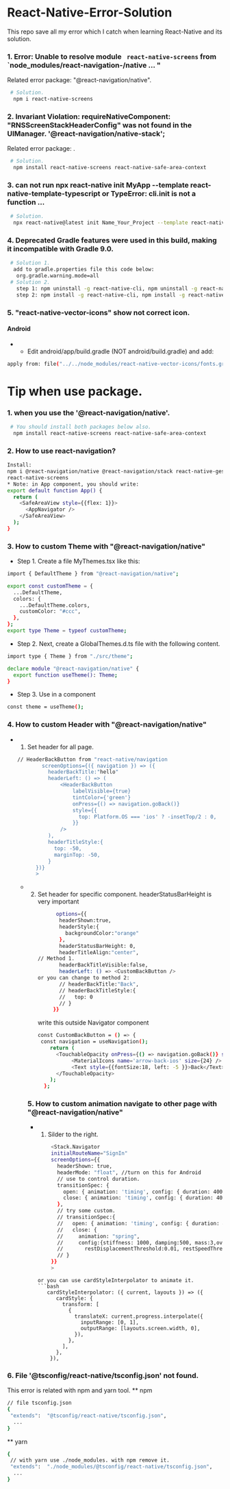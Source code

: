# React-Native-Error-Solution
This repo save all my error which I catch when learning React-Native and its solution.

### 1. Error: Unable to resolve module ` react-native-screens` from `node_modules/react-navigation-/native ... "
   Related error package: "@react-navigation/native".
   ```bash
    # Solution.
     npm i react-native-screens
   ```
### 2. Invariant Violation: requireNativeComponent: "RNSScreenStackHeaderConfig" was not found in the UIManager. '@react-navigation/native-stack';
   Related error package: .
   ```bash
    # Solution.
     npm install react-native-screens react-native-safe-area-context
   ```
### 3. can not run npx react-native init MyApp --template react-native-template-typescript or TypeError: cli.init is not a function ...
   ```bash
    # Solution.
     npx react-native@latest init Name_Your_Project --template react-native-template-typescript
   ```
### 4.  Deprecated Gradle features were used in this build, making it incompatible with Gradle 9.0.
   ```bash
    # Solution 1.
     add to gradle.properties file this code below:
      org.gradle.warning.mode=all
    # Solution 2.
      step 1: npm uninstall -g react-native-cli, npm uninstall -g react-native
      step 2: npm install -g react-native-cli, npm install -g react-native 
   ```
### 5. "react-native-vector-icons" show not correct icon.
   #### Android
   *  - Edit android/app/build.gradle (NOT android/build.gradle) and add:
   ```bash
   apply from: file("../../node_modules/react-native-vector-icons/fonts.gradle")
   ```
# Tip when use package.
### 1.  when you use the '@react-navigation/native'.
   ```bash
    # You should install both packages below also.
     npm install react-native-screens react-native-safe-area-context
   ```
### 2. How to use react-navigation?
   ```bash
   Install:
   npm i @react-navigation/native @react-navigation/stack react-native-gesture-handler react-native-safe-area-context
   react-native-screens
   * Note: in App component, you should write: 
   export default function App() {
     return (
       <SafeAreaView style={{flex: 1}}>
         <AppNavigator />
       </SafeAreaView>
     );
   }
   ```
### 3. How to custom Theme with "@react-navigation/native"
* Step 1.
Create a file MyThemes.tsx like this:
```bash
import { DefaultTheme } from "@react-navigation/native";

export const customTheme = {
  ...DefaultTheme,
  colors: {
    ...DefaultTheme.colors,
    customColor: "#ccc",
  },
};
export type Theme = typeof customTheme;
```
* Step 2.
Next, create a GlobalThemes.d.ts file with the following content.
```bash
import type { Theme } from "./src/theme";

declare module "@react-navigation/native" {
  export function useTheme(): Theme;
}
```
* Step 3.
Use in a component
```bash
const theme = useTheme();
```

### 4. How to custom Header with "@react-navigation/native"
* 1. Set header for all page.
  ```bash
  // HeaderBackButton from "react-native/navigation
          screenOptions={({ navigation }) => ({
            headerBackTitle:"hello"
            headerLeft: () => (
                <HeaderBackButton
                    labelVisible={true}
                    tintColor={'green'}
                    onPress={() => navigation.goBack()}
                    style={{
                      top: Platform.OS === 'ios' ? -insetTop/2 : 0,
                    }}
                />
            ),
            headerTitleStyle:{
              top: -50,
              marginTop: -50,
            }
        })}
        >
  ```
  * 2. Set header for specific component.
       headerStatusBarHeight is very important
       ```bash
             options={{
              headerShown:true,
              headerStyle:{
                backgroundColor:"orange"
              },
              headerStatusBarHeight: 0,
              headerTitleAlign:"center",
       // Method 1.
              headerBackTitleVisible:false,
              headerLeft: () => <CustomBackButton />
       or you can change to method 2:
              // headerBackTitle:"Back",
              // headerBackTitleStyle:{
              //   top: 0
              // }
            }}
       ```
       write this outside Navigator component
       ```bash
       const CustomBackButton = () => {
        const navigation = useNavigation();
           return (
             <TouchableOpacity onPress={() => navigation.goBack()} style={{left:20,justifyContent:"center", alignItems:"center",          flexDirection:"row"}}>
                  <MaterialIcons name='arrow-back-ios' size={24} />
                  <Text style={{fontSize:18, left: -5 }}>Back</Text>
             </TouchableOpacity>
           );
         };
       ```
    ### 5. How to custom animation navigate to other page with "@react-navigation/native"
    * 1. Silder to the right.
         ```bash
          <Stack.Navigator 
          initialRouteName="SignIn"
          screenOptions={{
            headerShown: true,
            headerMode: "float", //turn on this for Android
            // use to control duration.
            transitionSpec: {
              open: { animation: 'timing', config: { duration: 400} }, // Adjust duration as needed
              close: { animation: 'timing', config: { duration: 400 } }, // Adjust duration as needed
            },
            // try some custom.
            // transitionSpec:{
            //   open: { animation: 'timing', config: { duration: 400} },
            //   close: {
            //     animation: "spring", 
            //     config:{stiffness: 1000, damping:500, mass:3,overshootClamping: true, 
            //       restDisplacementThreshold:0.01, restSpeedThreshold:0.01}}
            // }
          }}
          >
        ```
        or you can use cardStyleInterpolator to animate it.
        ```bash
           cardStyleInterpolator: ({ current, layouts }) => ({
              cardStyle: {
                transform: [
                  {
                    translateX: current.progress.interpolate({
                      inputRange: [0, 1],
                      outputRange: [layouts.screen.width, 0],
                    }),
                  },
                ],
              },
            }),

        ```
 ### 6. File '@tsconfig/react-native/tsconfig.json' not found.
 This error is related with npm and yarn tool.
 ** npm
 ```bash
// file tsconfig.json
{
  "extends":  "@tsconfig/react-native/tsconfig.json", 
   ...
}

```
** yarn
 ```bash
{
  // with yarn use ./node_modules. with npm remove it.
  "extends":  "./node_modules/@tsconfig/react-native/tsconfig.json", 
   ...
}
```
